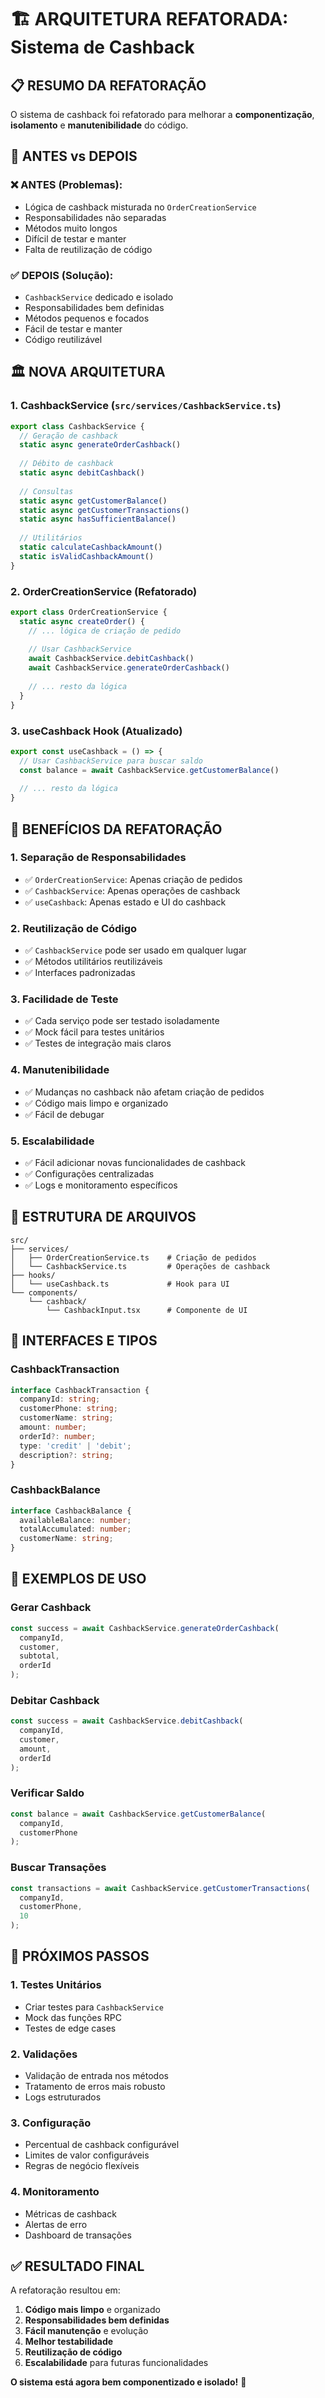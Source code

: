 # 🏗️ ARQUITETURA REFATORADA: Sistema de Cashback

## 📋 **RESUMO DA REFATORAÇÃO**

O sistema de cashback foi refatorado para melhorar a **componentização**, **isolamento** e **manutenibilidade** do código.

## 🔄 **ANTES vs DEPOIS**

### ❌ **ANTES (Problemas):**
- Lógica de cashback misturada no `OrderCreationService`
- Responsabilidades não separadas
- Métodos muito longos
- Difícil de testar e manter
- Falta de reutilização de código

### ✅ **DEPOIS (Solução):**
- `CashbackService` dedicado e isolado
- Responsabilidades bem definidas
- Métodos pequenos e focados
- Fácil de testar e manter
- Código reutilizável

## 🏛️ **NOVA ARQUITETURA**

### **1. CashbackService** (`src/services/CashbackService.ts`)
```typescript
export class CashbackService {
  // Geração de cashback
  static async generateOrderCashback()
  
  // Débito de cashback
  static async debitCashback()
  
  // Consultas
  static async getCustomerBalance()
  static async getCustomerTransactions()
  static async hasSufficientBalance()
  
  // Utilitários
  static calculateCashbackAmount()
  static isValidCashbackAmount()
}
```

### **2. OrderCreationService** (Refatorado)
```typescript
export class OrderCreationService {
  static async createOrder() {
    // ... lógica de criação de pedido
    
    // Usar CashbackService
    await CashbackService.debitCashback()
    await CashbackService.generateOrderCashback()
    
    // ... resto da lógica
  }
}
```

### **3. useCashback Hook** (Atualizado)
```typescript
export const useCashback = () => {
  // Usar CashbackService para buscar saldo
  const balance = await CashbackService.getCustomerBalance()
  
  // ... resto da lógica
}
```

## 🎯 **BENEFÍCIOS DA REFATORAÇÃO**

### **1. Separação de Responsabilidades**
- ✅ `OrderCreationService`: Apenas criação de pedidos
- ✅ `CashbackService`: Apenas operações de cashback
- ✅ `useCashback`: Apenas estado e UI do cashback

### **2. Reutilização de Código**
- ✅ `CashbackService` pode ser usado em qualquer lugar
- ✅ Métodos utilitários reutilizáveis
- ✅ Interfaces padronizadas

### **3. Facilidade de Teste**
- ✅ Cada serviço pode ser testado isoladamente
- ✅ Mock fácil para testes unitários
- ✅ Testes de integração mais claros

### **4. Manutenibilidade**
- ✅ Mudanças no cashback não afetam criação de pedidos
- ✅ Código mais limpo e organizado
- ✅ Fácil de debugar

### **5. Escalabilidade**
- ✅ Fácil adicionar novas funcionalidades de cashback
- ✅ Configurações centralizadas
- ✅ Logs e monitoramento específicos

## 📁 **ESTRUTURA DE ARQUIVOS**

```
src/
├── services/
│   ├── OrderCreationService.ts    # Criação de pedidos
│   └── CashbackService.ts         # Operações de cashback
├── hooks/
│   └── useCashback.ts             # Hook para UI
└── components/
    └── cashback/
        └── CashbackInput.tsx      # Componente de UI
```

## 🔧 **INTERFACES E TIPOS**

### **CashbackTransaction**
```typescript
interface CashbackTransaction {
  companyId: string;
  customerPhone: string;
  customerName: string;
  amount: number;
  orderId?: number;
  type: 'credit' | 'debit';
  description?: string;
}
```

### **CashbackBalance**
```typescript
interface CashbackBalance {
  availableBalance: number;
  totalAccumulated: number;
  customerName: string;
}
```

## 🧪 **EXEMPLOS DE USO**

### **Gerar Cashback**
```typescript
const success = await CashbackService.generateOrderCashback(
  companyId,
  customer,
  subtotal,
  orderId
);
```

### **Debitar Cashback**
```typescript
const success = await CashbackService.debitCashback(
  companyId,
  customer,
  amount,
  orderId
);
```

### **Verificar Saldo**
```typescript
const balance = await CashbackService.getCustomerBalance(
  companyId,
  customerPhone
);
```

### **Buscar Transações**
```typescript
const transactions = await CashbackService.getCustomerTransactions(
  companyId,
  customerPhone,
  10
);
```

## 🚀 **PRÓXIMOS PASSOS**

### **1. Testes Unitários**
- Criar testes para `CashbackService`
- Mock das funções RPC
- Testes de edge cases

### **2. Validações**
- Validação de entrada nos métodos
- Tratamento de erros mais robusto
- Logs estruturados

### **3. Configuração**
- Percentual de cashback configurável
- Limites de valor configuráveis
- Regras de negócio flexíveis

### **4. Monitoramento**
- Métricas de cashback
- Alertas de erro
- Dashboard de transações

## ✅ **RESULTADO FINAL**

A refatoração resultou em:

1. **Código mais limpo** e organizado
2. **Responsabilidades bem definidas**
3. **Fácil manutenção** e evolução
4. **Melhor testabilidade**
5. **Reutilização de código**
6. **Escalabilidade** para futuras funcionalidades

**O sistema está agora bem componentizado e isolado!** 🎉
